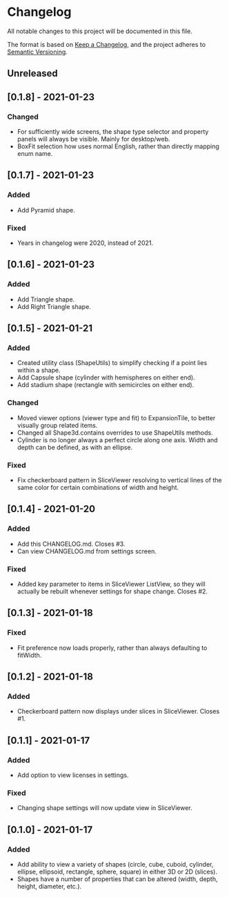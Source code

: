 # Changelog
All notable changes to this project will be documented in this file.

The format is based on [Keep a Changelog](https://keepachangelog.com/en/1.0.0/),
and the project adheres to [Semantic Versioning](https://semver.org/spec/v2.0.0.html).

## Unreleased

## [0.1.8] - 2021-01-23
### Changed
- For sufficiently wide screens, the shape type selector and property panels will always be visible. Mainly for desktop/web.
- BoxFit selection how uses normal English, rather than directly mapping enum name.

## [0.1.7] - 2021-01-23
### Added
- Add Pyramid shape.
### Fixed
- Years in changelog were 2020, instead of 2021.

## [0.1.6] - 2021-01-23
### Added
- Add Triangle shape.
- Add Right Triangle shape.

## [0.1.5] - 2021-01-21
### Added
- Created utility class (ShapeUtils) to simplify checking if a point lies within a shape.
- Add Capsule shape (cylinder with hemispheres on either end).
- Add stadium shape (rectangle with semicircles on either end).
### Changed
- Moved viewer options (viewer type and fit) to ExpansionTile, to better visually group related items.
- Changed all Shape3d.contains overrides to use ShapeUtils methods.
- Cylinder is no longer always a perfect circle along one axis. Width and depth can be defined, as with an ellipse.
### Fixed
- Fix checkerboard pattern in SliceViewer resolving to vertical lines of the same color for certain combinations of width and height.

## [0.1.4] - 2021-01-20
### Added
- Add this CHANGELOG.md. Closes #3.
- Can view CHANGELOG.md from settings screen.
### Fixed
- Added key parameter to items in SliceViewer ListView, so they will actually be rebuilt whenever settings for shape change. Closes #2.

## [0.1.3] - 2021-01-18
### Fixed
- Fit preference now loads properly, rather than always defaulting to fitWidth.

## [0.1.2] - 2021-01-18
### Added
- Checkerboard pattern now displays under slices in SliceViewer. Closes #1.

## [0.1.1] - 2021-01-17
### Added
- Add option to view licenses in settings.
### Fixed
- Changing shape settings will now update view in SliceViewer.

## [0.1.0] - 2021-01-17
### Added
- Add ability to view a variety of shapes (circle, cube, cuboid, cylinder, ellipse, ellipsoid, rectangle, sphere, square) in either 3D or 2D (slices).
- Shapes have a number of properties that can be altered (width, depth, height, diameter, etc.).

